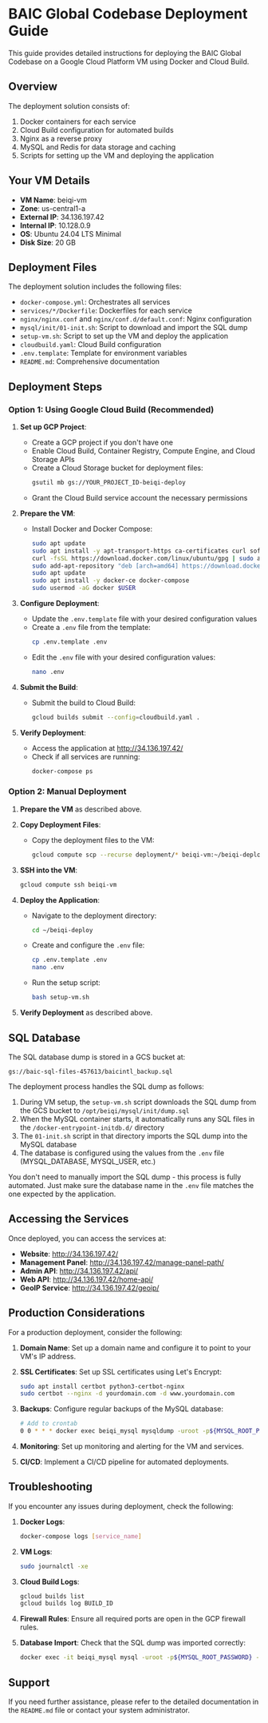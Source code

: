 # BAIC Global Codebase Deployment Guide

This guide provides detailed instructions for deploying the BAIC Global Codebase on a Google Cloud Platform VM using Docker and Cloud Build.

## Overview

The deployment solution consists of:

1. Docker containers for each service
2. Cloud Build configuration for automated builds
3. Nginx as a reverse proxy
4. MySQL and Redis for data storage and caching
5. Scripts for setting up the VM and deploying the application

## Your VM Details

- **VM Name**: beiqi-vm
- **Zone**: us-central1-a
- **External IP**: 34.136.197.42
- **Internal IP**: 10.128.0.9
- **OS**: Ubuntu 24.04 LTS Minimal
- **Disk Size**: 20 GB

## Deployment Files

The deployment solution includes the following files:

- `docker-compose.yml`: Orchestrates all services
- `services/*/Dockerfile`: Dockerfiles for each service
- `nginx/nginx.conf` and `nginx/conf.d/default.conf`: Nginx configuration
- `mysql/init/01-init.sh`: Script to download and import the SQL dump
- `setup-vm.sh`: Script to set up the VM and deploy the application
- `cloudbuild.yaml`: Cloud Build configuration
- `.env.template`: Template for environment variables
- `README.md`: Comprehensive documentation

## Deployment Steps

### Option 1: Using Google Cloud Build (Recommended)

1. **Set up GCP Project**:
   - Create a GCP project if you don't have one
   - Enable Cloud Build, Container Registry, Compute Engine, and Cloud Storage APIs
   - Create a Cloud Storage bucket for deployment files:
     ```bash
     gsutil mb gs://YOUR_PROJECT_ID-beiqi-deploy
     ```
   - Grant the Cloud Build service account the necessary permissions

2. **Prepare the VM**:
   - Install Docker and Docker Compose:
     ```bash
     sudo apt update
     sudo apt install -y apt-transport-https ca-certificates curl software-properties-common
     curl -fsSL https://download.docker.com/linux/ubuntu/gpg | sudo apt-key add -
     sudo add-apt-repository "deb [arch=amd64] https://download.docker.com/linux/ubuntu $(lsb_release -cs) stable"
     sudo apt update
     sudo apt install -y docker-ce docker-compose
     sudo usermod -aG docker $USER
     ```

3. **Configure Deployment**:
   - Update the `.env.template` file with your desired configuration values
   - Create a `.env` file from the template:
     ```bash
     cp .env.template .env
     ```
   - Edit the `.env` file with your desired configuration values:
     ```bash
     nano .env
     ```

4. **Submit the Build**:
   - Submit the build to Cloud Build:
     ```bash
     gcloud builds submit --config=cloudbuild.yaml .
     ```

5. **Verify Deployment**:
   - Access the application at http://34.136.197.42/
   - Check if all services are running:
     ```bash
     docker-compose ps
     ```

### Option 2: Manual Deployment

1. **Prepare the VM** as described above.

2. **Copy Deployment Files**:
   - Copy the deployment files to the VM:
     ```bash
     gcloud compute scp --recurse deployment/* beiqi-vm:~/beiqi-deploy
     ```

3. **SSH into the VM**:
   ```bash
   gcloud compute ssh beiqi-vm
   ```

4. **Deploy the Application**:
   - Navigate to the deployment directory:
     ```bash
     cd ~/beiqi-deploy
     ```
   - Create and configure the `.env` file:
     ```bash
     cp .env.template .env
     nano .env
     ```
   - Run the setup script:
     ```bash
     bash setup-vm.sh
     ```

5. **Verify Deployment** as described above.

## SQL Database

The SQL database dump is stored in a GCS bucket at:
```
gs://baic-sql-files-457613/baicintl_backup.sql
```

The deployment process handles the SQL dump as follows:

1. During VM setup, the `setup-vm.sh` script downloads the SQL dump from the GCS bucket to `/opt/beiqi/mysql/init/dump.sql`
2. When the MySQL container starts, it automatically runs any SQL files in the `/docker-entrypoint-initdb.d/` directory
3. The `01-init.sh` script in that directory imports the SQL dump into the MySQL database
4. The database is configured using the values from the `.env` file (MYSQL_DATABASE, MYSQL_USER, etc.)

You don't need to manually import the SQL dump - this process is fully automated. Just make sure the database name in the `.env` file matches the one expected by the application.

## Accessing the Services

Once deployed, you can access the services at:

- **Website**: http://34.136.197.42/
- **Management Panel**: http://34.136.197.42/manage-panel-path/
- **Admin API**: http://34.136.197.42/api/
- **Web API**: http://34.136.197.42/home-api/
- **GeoIP Service**: http://34.136.197.42/geoip/

## Production Considerations

For a production deployment, consider the following:

1. **Domain Name**: Set up a domain name and configure it to point to your VM's IP address.

2. **SSL Certificates**: Set up SSL certificates using Let's Encrypt:
   ```bash
   sudo apt install certbot python3-certbot-nginx
   sudo certbot --nginx -d yourdomain.com -d www.yourdomain.com
   ```

3. **Backups**: Configure regular backups of the MySQL database:
   ```bash
   # Add to crontab
   0 0 * * * docker exec beiqi_mysql mysqldump -uroot -p${MYSQL_ROOT_PASSWORD} --all-databases > /backup/mysql_backup_$(date +%Y%m%d).sql
   ```

4. **Monitoring**: Set up monitoring and alerting for the VM and services.

5. **CI/CD**: Implement a CI/CD pipeline for automated deployments.

## Troubleshooting

If you encounter any issues during deployment, check the following:

1. **Docker Logs**:
   ```bash
   docker-compose logs [service_name]
   ```

2. **VM Logs**:
   ```bash
   sudo journalctl -xe
   ```

3. **Cloud Build Logs**:
   ```bash
   gcloud builds list
   gcloud builds log BUILD_ID
   ```

4. **Firewall Rules**: Ensure all required ports are open in the GCP firewall rules.

5. **Database Import**: Check that the SQL dump was imported correctly:
   ```bash
   docker exec -it beiqi_mysql mysql -uroot -p${MYSQL_ROOT_PASSWORD} -e "SHOW DATABASES;"
   ```

## Support

If you need further assistance, please refer to the detailed documentation in the `README.md` file or contact your system administrator.
